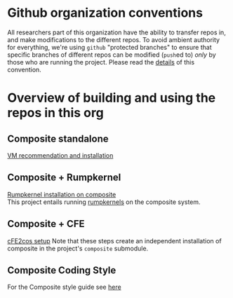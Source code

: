 # Github organization conventions

All researchers part of this organization have the ability to transfer repos in, and make modifications to the different repos.
To avoid ambient authority for everything, we're using `github` "protected branches" to ensure that specific branches of different repos can be modified (`push`ed to) *only* by those who are running the project.
Please read the [details](https://github.com/gwsystems/documentation/blob/master/github_conventions.md) of this convention.

# Overview of building and using the repos in this org

## Composite standalone
[VM recommendation and installation](https://github.com/gwsystems/composite/blob/ppos/doc/README.md)
## Composite + Rumpkernel
[Rumpkernel installation on composite](https://github.com/gwsystems/composite/blob/rumpkernel/doc/rumpkernel_with_composite.md)  
This project entails running [rumpkernels](http://rumpkernel.org/) on the composite system.  
## Composite + CFE
[cFE2cos setup](https://github.com/gw-shc/cFE2cos)
Note that these steps create an independent installation of composite in the project's `composite` submodule.
## Composite Coding Style
For the Composite style guide see [here](https://github.com/gwsystems/composite/blob/ppos/doc/style_guide/composite_coding_style.pdf)
